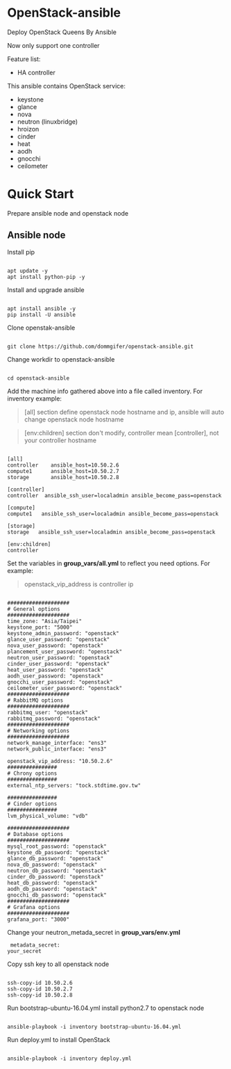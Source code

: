 # OpenStack-ansible
Deploy OpenStack Queens By Ansible

Now only support one controller

Feature list:
* HA controller 

This ansible contains OpenStack service:
* keystone
* glance
* nova
* neutron (linuxbridge)
* hroizon
* cinder
* heat
* aodh
* gnocchi
* ceilometer

# Quick Start

Prepare ansible node and openstack node

## Ansible node

Install pip
<pre><code>
apt update -y
apt install python-pip -y
</code></pre>

Install and upgrade ansible
<pre><code>
apt install ansible -y
pip install -U ansible
</pre></code>

Clone openstak-ansible
<pre><code>
git clone https://github.com/dommgifer/openstack-ansible.git
</code></pre>

Change workdir to openstack-ansible
<pre><code>
cd openstack-ansible
</code></pre>

Add the machine info gathered above into a file called inventory. For inventory example:
>[all] section define openstack node hostname and ip, ansible will auto change openstack node hostname

> [env:children] section don't modify, controller mean [controller], not your controller hostname

<pre><code>
[all]
controller    ansible_host=10.50.2.6
compute1      ansible_host=10.50.2.7
storage       ansible_host=10.50.2.8

[controller]
controller  ansible_ssh_user=localadmin ansible_become_pass=openstack

[compute]
compute1   ansible_ssh_user=localadmin ansible_become_pass=openstack

[storage]
storage   ansible_ssh_user=localadmin ansible_become_pass=openstack

[env:children]
controller
</code></pre>

Set the variables in **group_vars/all.yml** to reflect you need options. For example:
> openstack_vip_address is controller ip
<pre><code>
####################
# General options
####################
time_zone: "Asia/Taipei"
keystone_port: "5000"
keystone_admin_password: "openstack"
glance_user_password: "openstack"
nova_user_password: "openstack"
plancement_user_password: "openstack"
neutron_user_password: "openstack"
cinder_user_password: "openstack"
heat_user_password: "openstack"
aodh_user_password: "openstack"
gnocchi_user_password: "openstack"
ceilometer_user_password: "openstack"
####################
# RabbitMQ options
####################
rabbitmq_user: "openstack"
rabbitmq_password: "openstack"
####################
# Networking options
####################
network_manage_interface: "ens3"
network_public_interface: "ens3"

openstack_vip_address: "10.50.2.6"
################
# Chrony options
################
external_ntp_servers: "tock.stdtime.gov.tw"

################
# Cinder options
################
lvm_physical_volume: "vdb"

####################
# Database options
####################
mysql_root_password: "openstack"
keystone_db_password: "openstack"
glance_db_password: "openstack"
nova_db_password: "openstack"
neutron_db_password: "openstack"
cinder_db_password: "openstack"
heat_db_password: "openstack"
aodh_db_password: "openstack"
gnocchi_db_password: "openstack"
####################
# Grafana options
####################
grafana_port: "3000"
</code></pre>

Change your neutron_metada_secret in **group_vars/env.yml**
<code><pre>
metadata_secret: your_secret
</pre></code>

Copy ssh key to all openstack node
<pre><code>
ssh-copy-id 10.50.2.6
ssh-copy-id 10.50.2.7
ssh-copy-id 10.50.2.8
</code></pre>

Run bootstrap-ubuntu-16.04.yml install python2.7 to openstack node
<pre><code>
ansible-playbook -i inventory bootstrap-ubuntu-16.04.yml
</code></pre>

Run deploy.yml to install OpenStack
<pre><code>
ansible-playbook -i inventory deploy.yml
</code></pre>

